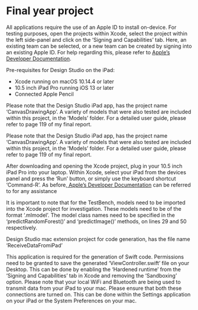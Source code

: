 # Final year project

All applications require the use of an Apple ID to install on-device. For testing purposes, open the projects within Xcode, select the project within the left side-panel and click on the ‘Signing and Capabilities’ tab. Here, an existing team can be selected, or a new team can be created by signing into an existing Apple ID. For help regarding this, please refer to [Apple’s Developer Documentation](https://help.apple.com/xcode/mac/current/#/dev60b6fbbc7). 


Pre-requisites for Design Studio on the iPad:
* Xcode running on macOS 10.14.4 or later
* 10.5 inch iPad Pro running iOS 13 or later
* Connected Apple Pencil


Please note that the Design Studio iPad app, has the project name ‘CanvasDrawingApp’. A variety of models that were also tested are included within this project, in the 'Models’ folder. For a detailed user guide, please refer to page 119 of my final report.


Please note that the Design Studio iPad app, has the project name ‘CanvasDrawingApp’. A variety of models that were also tested are included within this project, in the 'Models’ folder. For a detailed user guide, please refer to page 119 of my final report.

After downloading and opening the Xcode project, plug in your 10.5 inch iPad Pro into your laptop. Within Xcode, select your iPad from the devices panel and press the ‘Run’ button, or simply use the keyboard shortcut ‘Command-R’. As before,[ Apple’s Developer Documentation](https://help.apple.com/xcode/mac/current/#/dev60b6fbbc7) can be referred to for any assistance

It is important to note that for the TestBench, models need to be imported into the Xcode project for investigation. These models need to be of the format ‘.mlmodel’. The model class names need to be specified in the ‘predictRandomForest()’ and ‘predictImage()’ methods, on lines 29 and 50 respectively.

 
Design Studio mac extension project for code generation, has the file name ‘ReceiveDataFromiPad’

This application is required for the generation of Swift code. Permissions need to be granted to save the generated ‘ViewController.swift’ file on your Desktop. This can be done by enabling the ‘Hardened runtime’ from the ‘Signing and Capabilities’ tab in Xcode and removing the ‘Sandboxing’ option. Please note that your local WiFi and Bluetooth are being used to transmit data from your iPad to your mac. Please ensure that both these connections are turned on. This can be done within the Settings application on your iPad or the System Preferences on your mac.
